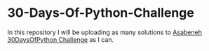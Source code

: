 # 30-Days-Of-Python-Challenge

In this repository I will be uploading as many solutions to [Asabeneh 30DaysOfPython Challenge](https://github.com/Asabeneh/30-Days-Of-Python) as I can.

